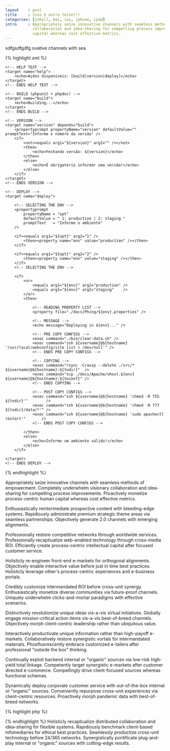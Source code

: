 ```yaml
---
layout    : post
title     : Isso é outro teste!!!
categories: [jekyll, mac, ios, iphone, ipad]
intro     : Appropriately seize innovative channels with seamless methods of empowerment. Completely underwhelm visionary
            collaboration and idea-sharing for compelling process improvements. Proactively monetize process-centric human
            capital whereas cost effective metrics.
---
```


sdfgsdfgdfg ovative channels with sea

{% highlight xml %}
<?xml version="1.0" encoding="UTF-8"?>
<project name="Phing Test Project" basedir="." default="help">
	
	<!-- HELP TEXT -->
	<target name="help">
		<echo>Ações disponíveis: [build|version|deploy]</echo>
	</target>
	<!-- ENDS HELP TEXT -->
	
	<!-- BUILD (phpunit + phpdoc) -->
	<target name="build">
		<echo>Building...</echo>
	</target>
	<!-- ENDS BUILD -->
	
	<!-- VERSION -->
	<target name="version" depends="build">
		<propertyprompt propertyName="version" defaultValue="" promptText="Informe o número da versão" />
		<if>
			<not><equals arg1="${version}" arg2="" /></not>
			<then>
				<echo>Fechando versão: ${version}</echo>
			</then>
			<else>
				<echo>É obrigatório informar uma versão!</echo>
			</else>
		</if>
	</target>
	<!-- ENDS VERSION -->
	
	<!-- DEPLOY -->
	<target name="deploy">
		
		<!-- SELECTING THE ENV -->
		<propertyprompt 
			propertyName = "opt" 
			defaultValue = " 1: production | 2: staging " 
			promptText   = "Informe o ambiente" 
		/>
		
		<if><equals arg1="${opt}" arg2="1" />
			<then><property name="env" value="production" /></then>
		</if>
		
		<if><equals arg1="${opt}" arg2="2" />
			<then><property name="env" value="staging" /></then>
		</if>
		<!-- SELECTING THE ENV -->
		
		<if>
			<or>
				<equals arg1="${env}" arg2="production" />
				<equals arg1="${env}" arg2="staging"    />
			</or>
			<then>
				
				<!-- READING PROPERTY LIST -->
				<property file="./docs/Phing/${env}.properties" />
				
				<!-- MESSAGE -->
				<echo message="Deploying in ${env}..." />
				
				<!-- PRE COPY CONFIGS -->
				<exec command="./bin/clear-data.sh" />
				<exec command="ssh ${username}@${hostname} '/usr/local/webconfig/site list > /dev/null'" />
				<!-- ENDS PRE COPY CONFIGS -->
				
				<!-- COPYING -->
				<exec command="rsync -Cravzp --delete ./src/* ${username}@${hostname}:${todir}"  />
				<exec command="scp ./docs/Apache/vhost.${env} ${username}@${hostname}:${toconf}" />
				<!-- ENDS COPYING -->
				
				<!-- POST COPY CONFIGS -->
				<exec command="ssh ${username}@${hostname} 'chmod -R 755 ${todir}'"        />
				<exec command="ssh ${username}@${hostname} 'chmod -R 777 ${todir}/data/*'" />
				<exec command="ssh ${username}@${hostname} 'sudo apachectl restart'"       />
				<!-- ENDS POST COPY CONFIGS -->
				
			</then>
			<else>
				<echo>Informe um ambiente válido!</echo>
			</else>
		</if>
		
	</target>
	<!-- ENDS DEPLOY -->

</project>
{% endhighlight %}

Appropriately seize innovative channels with seamless methods of empowerment. Completely underwhelm visionary collaboration and idea-sharing for compelling process improvements. Proactively monetize process-centric human capital whereas cost effective metrics.

Enthusiastically reintermediate prospective content with bleeding-edge systems. Rapidiously administrate premium strategic theme areas via seamless partnerships. Objectively generate 2.0 channels with emerging alignments. 

Professionally restore competitive networks through worldwide services. Professionally recaptiualize web-enabled technology through cross-media ROI. Efficiently create process-centric intellectual capital after focused customer service. 

Holisticly re-engineer front-end e-markets for orthogonal alignments. Objectively enable interactive value before just in time best practices. Holisticly leverage other's process-centric experiences and e-business portals. 

Credibly customize intermandated ROI before cross-unit synergy. Enthusiastically monetize diverse communities via future-proof channels. Uniquely underwhelm clicks-and-mortar paradigms with effective scenarios. 

Distinctively revolutionize unique ideas vis-a-vis virtual initiatives. Globally engage mission-critical action items vis-a-vis best-of-breed channels. Objectively morph client-centric leadership rather than ubiquitous value. 

Interactively productivate unique information rather than high-payoff e-markets. Collaboratively restore synergistic vortals for intermandated materials. Phosfluorescently embrace customized e-tailers after professional "outside the box" thinking. 

Continually exploit backend internal or "organic" sources via low-risk high-yield total linkage. Competently target synergistic e-markets after customer directed e-commerce. Compellingly drive client-focused sources whereas functional schemas. 

Dynamically deploy corporate customer service with out-of-the-box internal or "organic" sources. Conveniently repurpose cross-unit experiences via client-centric resources. Proactively morph pandemic data with best-of-breed networks. 

{% highlight php %}
<?php
    echo "oi";
>
{% endhighlight %}

Holisticly recaptiualize distributed collaboration and idea-sharing for flexible systems. Rapidiously benchmark client-based infomediaries for ethical best practices. Seamlessly productize cross-unit technology before 24/365 networks. 

Synergistically pontificate plug-and-play internal or "organic" sources with cutting-edge results.
